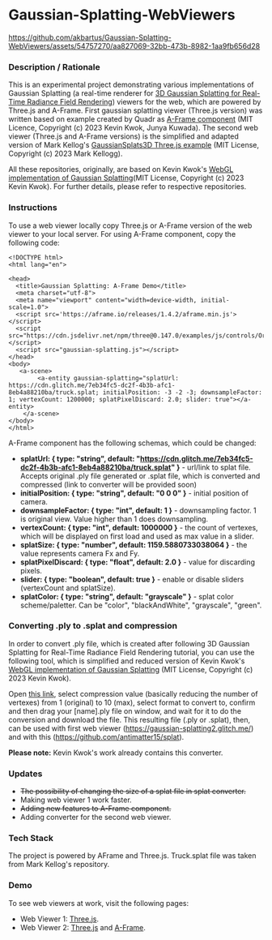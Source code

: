 # Gaussian-Splatting-WebViewers


https://github.com/akbartus/Gaussian-Splatting-WebViewers/assets/54757270/aa827069-32bb-473b-8982-1aa9fb656d28



### **Description / Rationale**
This is an experimental project demonstrating various implementations of Gaussian Splatting (a real-time renderer for <a href="https://repo-sam.inria.fr/fungraph/3d-gaussian-splatting/">3D Gaussian Splatting for Real-Time Radiance Field Rendering</a>) viewers for the web, which are powered by Three.js and A-Frame. First gaussian splatting viewer (Three.js version) was written based on example created by Quadr as <a href="https://github.com/quadjr/aframe-gaussian-splatting/tree/main">A-Frame component</a> (MIT Licence, Copyright (c) 2023 Kevin Kwok, Junya Kuwada). The second web viewer (Three.js and A-Frame versions) is the simplified and adapted version of Mark Kellog's <a href="https://github.com/mkkellogg/GaussianSplats3D">GaussianSplats3D Three.js example</a> (MIT License, Copyright (c) 2023 Mark Kellogg). 

All these repositories, originally, are based on Kevin Kwok's <a href="https://github.com/antimatter15/splat">WebGL implementation of Gaussian Splatting</a>(MIT License, Copyright (c) 2023 Kevin Kwok). For further details, please refer to respective repositories.   

### **Instructions**
To use a web viewer locally copy Three.js or A-Frame version of the web viewer to your local server. For using A-Frame component, copy the following code:
```
<!DOCTYPE html>
<html lang="en">

<head>
  <title>Gaussian Splatting: A-Frame Demo</title>
  <meta charset="utf-8">
  <meta name="viewport" content="width=device-width, initial-scale=1.0">
  <script src='https://aframe.io/releases/1.4.2/aframe.min.js'></script>
  <script src="https://cdn.jsdelivr.net/npm/three@0.147.0/examples/js/controls/OrbitControls.js"></script>
  <script src="gaussian-splatting.js"></script>
</head>
<body>
   <a-scene>
        <a-entity gaussian-splatting="splatUrl: https://cdn.glitch.me/7eb34fc5-dc2f-4b3b-afc1-8eb4a88210ba/truck.splat; initialPosition: -3 -2 -3; downsampleFactor: 1; vertexCount: 1200000; splatPixelDiscard: 2.0; slider: true"></a-entity>
    </a-scene>
</body>
</html>
```
A-Frame component has the following schemas, which could be changed:
* <b>splatUrl: { type: "string", default: "https://cdn.glitch.me/7eb34fc5-dc2f-4b3b-afc1-8eb4a88210ba/truck.splat" }</b> - url/link to splat file. Accepts original .ply file generated or .splat file, which is converted and compressed (link to converter will be provided soon)
* <b>initialPosition: { type: "string", default: "0 0 0" }</b> - initial position of camera.
* <b>downsampleFactor: { type: "int", default: 1 }</b> - downsampling factor. 1 is original view. Value higher than 1 does downsampling. 
* <b>vertexCount: { type: "int", default: 1000000 }</b> - the count of vertexes, which will be displayed on first load and used as max value in a slider.
* <b>splatSize: { type: "number", default: 1159.5880733038064 }</b> - the value represents camera Fx and Fy. 
* <b>splatPixelDiscard: { type: "float", default: 2.0 }</b> - value for discarding pixels. 
* <b>slider: { type: "boolean", default: true }</b> - enable or disable sliders (vertexCount and splatSize).
* <b>splatColor: { type: "string", default: "grayscale" }</b> - splat color scheme/paletter. Can be "color", "blackAndWhite", "grayscale", "green".

### **Converting .ply to .splat and compression**
In order to convert .ply file, which is created after following 3D Gaussian Splatting for Real-Time Radiance Field Rendering tutorial, you can use the following tool, which is simplified and reduced version of  Kevin Kwok's <a href="https://github.com/antimatter15/splat">WebGL implementation of Gaussian Splatting</a> (MIT License, Copyright (c) 2023 Kevin Kwok).

Open <a href="https://splat-converter.glitch.me/">this link</a>, select compression value (basically reducing the number of vertexes) from 1 (original) to 10 (max), select format to convert to, confirm and then drag your [name].ply file on window, and wait for it to do the conversion and download the file. This resulting file (.ply or .splat), then, can be used with first web viewer (https://gaussian-splatting2.glitch.me/) and with this (https://github.com/antimatter15/splat). 

**Please note:** Kevin Kwok's work already contains this converter.

  
### **Updates**
* <del>The possibility of changing the size of a splat file in splat converter.</del>
* Making web viewer 1 work faster.
* <del>Adding new features to A-Frame component.</del>
* Adding converter for the second web viewer.

### **Tech Stack**
The project is powered by AFrame and Three.js. Truck.splat file was taken from  Mark Kellog's repository.  

### **Demo**
To see web viewers at work, visit the following pages: 
* Web Viewer 1: <a href="https://gaussian-splatting2.glitch.me/">Three.js</a>.
* Web Viewer 2: <a href="https://gaussian-splatting1.glitch.me/">Three.js</a> and <a href="https://gaussiansplatting2-aframe.glitch.me/">A-Frame</a>. 
